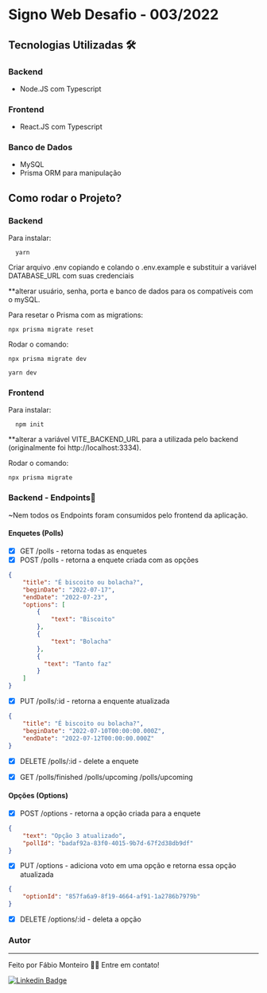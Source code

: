 # Signo Web Desafio - 003/2022

## Tecnologias Utilizadas 🛠

### Backend
- Node.JS com Typescript

### Frontend
- React.JS com Typescript

### Banco de Dados
- MySQL
- Prisma ORM para manipulação

## Como rodar o Projeto?

### Backend

Para instalar:
```
  yarn 
```

Criar arquivo .env copiando e colando o .env.example e substituir a variável DATABASE_URL com suas credenciais

**alterar usuário, senha, porta e banco de dados para os compatíveis com o mySQL.

Para resetar o Prisma com as migrations: 
```
npx prisma migrate reset
```

Rodar o comando: 
```
npx prisma migrate dev
```

```
yarn dev
```

### Frontend

Para instalar:
```
  npm init
```

**alterar a variável VITE_BACKEND_URL para a utilizada pelo backend (originalmente foi http://localhost:3334).

Rodar o comando: 
```
npx prisma migrate
```

### Backend - Endpoints📝

~Nem todos os Endpoints foram consumidos pelo frontend da aplicação.

#### Enquetes (Polls)
- [X] GET /polls - retorna todas as enquetes
- [X] POST /polls - retorna a enquete criada com as opções
```json
{
    "title": "É biscoito ou bolacha?",   
    "beginDate": "2022-07-17",
    "endDate": "2022-07-23",
    "options": [
        {
            "text": "Biscoito"
        },
        {
            "text": "Bolacha"
        },
        {
          "text": "Tanto faz"
        }
    ]
}
```
- [X] PUT /polls/:id - retorna a enquente atualizada
```json
{
    "title": "É biscoito ou bolacha?",
    "beginDate": "2022-07-10T00:00:00.000Z",
    "endDate": "2022-07-12T00:00:00.000Z"
}
```
- [X] DELETE /polls/:id - delete a enquete

- [X] GET /polls/finished /polls/upcoming /polls/upcoming

#### Opções (Options)

- [X] POST /options - retorna a opção criada para a enquete
```json
{
    "text": "Opção 3 atualizado",
    "pollId": "badaf92a-83f0-4015-9b7d-67f2d38db9df"
}
```
- [X] PUT /options - adiciona voto em uma opção e retorna essa opção atualizada
```json
{
    "optionId": "857fa6a9-8f19-4664-af91-1a2786b7979b"
}
```
- [X] DELETE /options/:id - deleta a opção

### Autor
---
Feito por Fábio Monteiro 👋🏽 Entre em contato!

 [![Linkedin Badge](https://img.shields.io/badge/-fabiomrm-blue?style=flat-square&logo=Linkedin&logoColor=white&link=https://www.linkedin.com/in/fabiomrm/)](https://www.linkedin.com/in/fabiomrm/) 
